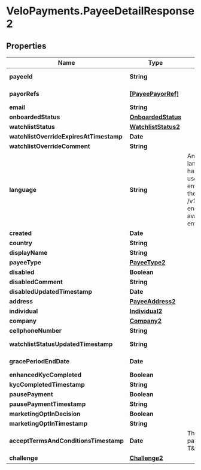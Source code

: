 # VeloPayments.PayeeDetailResponse2

## Properties

Name | Type | Description | Notes
------------ | ------------- | ------------- | -------------
**payeeId** | **String** |  | [optional] [readonly] 
**payorRefs** | [**[PayeePayorRef]**](PayeePayorRef.md) |  | [optional] [readonly] 
**email** | **String** |  | [optional] 
**onboardedStatus** | [**OnboardedStatus**](OnboardedStatus.md) |  | [optional] 
**watchlistStatus** | [**WatchlistStatus2**](WatchlistStatus2.md) |  | [optional] 
**watchlistOverrideExpiresAtTimestamp** | **Date** |  | [optional] 
**watchlistOverrideComment** | **String** |  | [optional] 
**language** | **String** | An IETF BCP 47 language code which has been configured for use within this Velo environment.&lt;BR&gt; See the /v1/supportedLanguages endpoint to list the available codes for an environment.  | [optional] 
**created** | **Date** |  | [optional] 
**country** | **String** |  | [optional] 
**displayName** | **String** |  | [optional] 
**payeeType** | [**PayeeType2**](PayeeType2.md) |  | [optional] 
**disabled** | **Boolean** |  | [optional] 
**disabledComment** | **String** |  | [optional] 
**disabledUpdatedTimestamp** | **Date** |  | [optional] 
**address** | [**PayeeAddress2**](PayeeAddress2.md) |  | [optional] 
**individual** | [**Individual2**](Individual2.md) |  | [optional] 
**company** | [**Company2**](Company2.md) |  | [optional] 
**cellphoneNumber** | **String** |  | [optional] 
**watchlistStatusUpdatedTimestamp** | **String** |  | [optional] [readonly] 
**gracePeriodEndDate** | **Date** |  | [optional] [readonly] 
**enhancedKycCompleted** | **Boolean** |  | [optional] 
**kycCompletedTimestamp** | **String** |  | [optional] 
**pausePayment** | **Boolean** |  | [optional] 
**pausePaymentTimestamp** | **String** |  | [optional] 
**marketingOptInDecision** | **Boolean** |  | [optional] 
**marketingOptInTimestamp** | **String** |  | [optional] 
**acceptTermsAndConditionsTimestamp** | **Date** | The timestamp when the payee last accepted T&amp;Cs | [optional] [readonly] 
**challenge** | [**Challenge2**](Challenge2.md) |  | [optional] 


